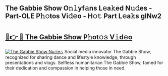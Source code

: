 ## The Gabbie Show O𝚗𝚕yf𝚊ns L𝚎a𝚔ed N𝚞𝚍es - Part-OLE P𝚑𝚘tos Vi𝚍𝚎o - H𝚘𝚝 Part L𝚎a𝚔s glNw2

# <h2><a href="http://kfahbn.oniu.top/?m=The+Gabbie+Show">🔗👉 🔴 The Gabbie Show P𝚑ot𝚘𝚜 V𝚒d𝚎o</a></h2>

[![The Gabbie Show Nu𝚍e𝚜](https://i.imgur.com/0qMVB7G.gif)](http://kfahbn.oniu.top/?m=The+Gabbie+Show)
Social media innovator The Gabbie Show, recognized for sharing dance and lifestyle knowledge, through presentations and vlogs. Selfless humanitarian The Gabbie Show, famed for their dedication and compassion in helping those in need.  
